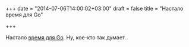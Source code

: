 +++
date = "2014-07-06T14:00:02+03:00"
draft = false
title = "Настало время для Go"

+++

<p>Настало <a href="http://stevemilner.org/2014/07/05/in-my-mind-its-time-for-go/">время для Go</a>. Ну, кое-кто так думает.</p>

